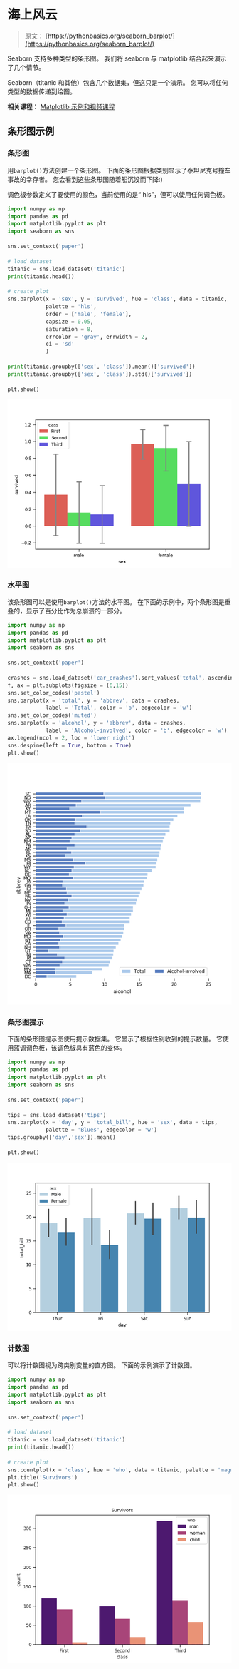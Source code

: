 # 海上风云

> 原文： [https://pythonbasics.org/seaborn_barplot/](https://pythonbasics.org/seaborn_barplot/)

Seaborn 支持多种类型的条形图。 我们将 seaborn 与 matplotlib 结合起来演示了几个情节。

Seaborn（titanic 和其他）包含几个数据集，但这只是一个演示。 您可以将任何类型的数据传递到绘图。

**相关课程：** [Matplotlib 示例和视频课程](https://gum.co/mpdp)

## 条形图示例

### 条形图

用`barplot()`方法创建一个条形图。 下面的条形图根据类别显示了泰坦尼克号撞车事故的幸存者。 您会看到这些条形图随着船沉没而下降:)

调色板参数定义了要使用的颜色，当前使用的是“ hls”，但可以使用任何调色板。

```py
import numpy as np
import pandas as pd
import matplotlib.pyplot as plt
import seaborn as sns

sns.set_context('paper')

# load dataset
titanic = sns.load_dataset('titanic')
print(titanic.head())

# create plot
sns.barplot(x = 'sex', y = 'survived', hue = 'class', data = titanic,
            palette = 'hls',
            order = ['male', 'female'],  
            capsize = 0.05,             
            saturation = 8,             
            errcolor = 'gray', errwidth = 2,  
            ci = 'sd'   
            )

print(titanic.groupby(['sex', 'class']).mean()['survived'])
print(titanic.groupby(['sex', 'class']).std()['survived'])

plt.show()

```

![barplot](img/534c12b1e266e1f454ebb80b282f2c3f.jpg)

### 水平图

该条形图可以是使用`barplot()`方法的水平图。 在下面的示例中，两个条形图是重叠的，显示了百分比作为总崩溃的一部分。

```py
import numpy as np
import pandas as pd
import matplotlib.pyplot as plt
import seaborn as sns

sns.set_context('paper')

crashes = sns.load_dataset('car_crashes').sort_values('total', ascending = False)
f, ax = plt.subplots(figsize = (6,15))
sns.set_color_codes('pastel')
sns.barplot(x = 'total', y = 'abbrev', data = crashes,
            label = 'Total', color = 'b', edgecolor = 'w')
sns.set_color_codes('muted')
sns.barplot(x = 'alcohol', y = 'abbrev', data = crashes,
            label = 'Alcohol-involved', color = 'b', edgecolor = 'w')
ax.legend(ncol = 2, loc = 'lower right')
sns.despine(left = True, bottom = True)
plt.show()

```

![barplot horizontal](img/d56fc5a3cd19ce218ca107d7d46d9dee.jpg)

### 条形图提示

下面的条形图提示图使用提示数据集。 它显示了根据性别收到的提示数量。 它使用蓝调调色板，该调色板具有蓝色的变体。

```py
import numpy as np
import pandas as pd
import matplotlib.pyplot as plt
import seaborn as sns

sns.set_context('paper')

tips = sns.load_dataset('tips')
sns.barplot(x = 'day', y = 'total_bill', hue = 'sex', data = tips,
            palette = 'Blues', edgecolor = 'w')
tips.groupby(['day','sex']).mean()

plt.show()

```

![barplot tips](img/5758a5a50b43467cc585b3970915c696.jpg)

### 计数图

可以将计数图视为跨类别变量的直方图。
下面的示例演示了计数图。

```py
import numpy as np
import pandas as pd
import matplotlib.pyplot as plt
import seaborn as sns

sns.set_context('paper')

# load dataset
titanic = sns.load_dataset('titanic')
print(titanic.head())

# create plot
sns.countplot(x = 'class', hue = 'who', data = titanic, palette = 'magma')
plt.title('Survivors')
plt.show()

```

![countplot](img/aa005db92c8848264576560e928e14f9.jpg)
